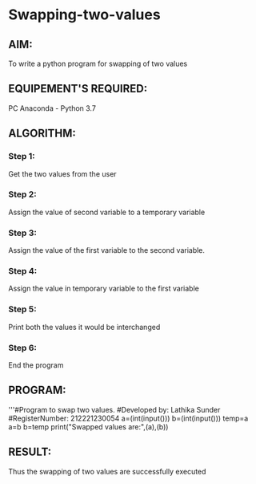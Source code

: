 # Swapping-two-values
## AIM:
To write a python program for swapping of two values
## EQUIPEMENT'S REQUIRED: 
PC
Anaconda - Python 3.7
## ALGORITHM: 
### Step 1:
Get the two values from the user
### Step 2: 
Assign the value of second variable to a temporary variable 
### Step 3: 
Assign the value of the first variable to the second variable.
### Step 4:  
Assign the value in temporary variable to the first variable
### Step 5: 
Print both the values it would be interchanged
### Step 6: 
End the program
## PROGRAM:

'''#Program to swap two values.
#Developed by: Lathika Sunder 
#RegisterNumber: 212221230054
a=(int(input()))
b=(int(input()))
temp=a
a=b
b=temp
print("Swapped values are:",(a),(b))


## RESULT:
Thus the swapping of two values are successfully executed



